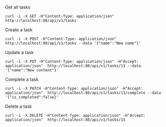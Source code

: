 Get all tasks 
```
curl -i -X GET -H"Content-Type: application/json"  http://localhost:80/api/v1/tasks
```

Create a task
```
curl -i -X POST -H"Content-Type: application/json"  http://localhost:80/api/v1/tasks --data '{"name":"New name"}'
```

Update a task
```
curl -i -X PUT -H"Content-Type: application/json" -H"Accept: application/json"  http://localhost:80/api/v1/tasks/11 --data '{"name":"New content"}'
```

Complete a task
```
curl -i -X PATCH -H"Content-Type: application/json" -H"Accept: application/json"  http://localhost:80/api/v1/tasks/11/complete --data '{"is_completed":false}'
```

Delete a task
```
curl -i -X DELETE -H"Content-Type: application/json" -H"Accept: application/json"  http://localhost:80/api/v1/tasks/15  
```
